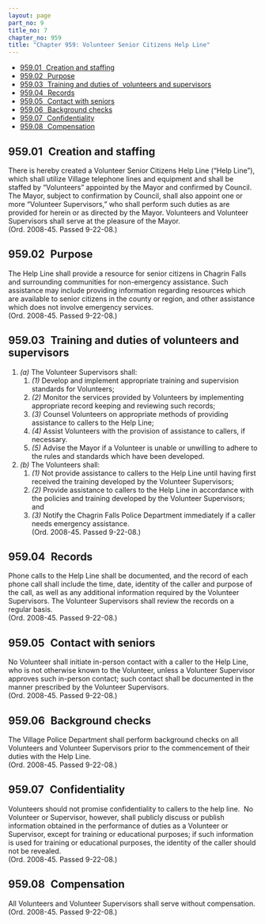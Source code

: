 ```yaml
---
layout: page
part_no: 9
title_no: 7
chapter_no: 959
title: "Chapter 959: Volunteer Senior Citizens Help Line"
---
```


* [959.01   Creation and staffing](#95901-creation-and-staffing)
* [959.02   Purpose](#95902-purpose)
* [959.03   Training and duties of  volunteers and supervisors](#95903-training-and-duties-of-volunteers-and-supervisors)
* [959.04   Records](#95904-records)
* [959.05   Contact with seniors](#95905-contact-with-seniors)
* [959.06   Background checks](#95906-background-checks)
* [959.07   Confidentiality](#95907-confidentiality)
* [959.08   Compensation](#95908-compensation)

## 959.01   Creation and staffing

There is hereby created a Volunteer Senior Citizens Help Line (“Help Line”),
which shall utilize Village telephone lines and equipment and shall be staffed
by “Volunteers” appointed by the Mayor and confirmed by Council. The Mayor,
subject to confirmation by Council, shall also appoint one or more “Volunteer
Supervisors,” who shall perform such duties as are provided for herein or as
directed by the Mayor. Volunteers and Volunteer Supervisors shall serve at the
pleasure of the Mayor.  
(Ord. 2008-45. Passed 9-22-08.)

## 959.02   Purpose

The Help Line shall provide a resource for senior citizens in Chagrin Falls
and surrounding communities for non-emergency assistance. Such assistance may
include providing information regarding resources which are available to senior
citizens in the county or region, and other assistance which does not involve
emergency services.  
(Ord. 2008-45. Passed 9-22-08.)

## 959.03   Training and duties of volunteers and supervisors

1. _(a)_ The Volunteer Supervisors shall:
    1. _(1)_ Develop and implement appropriate training and supervision
standards for Volunteers;
    2. _(2)_ Monitor the services provided by Volunteers by implementing
appropriate record keeping and reviewing such records;
    3. _(3)_ Counsel Volunteers on appropriate methods of providing assistance
to callers to the Help Line;
    4. _(4)_ Assist Volunteers with the provision of assistance to callers, if
necessary.
    5. _(5)_ Advise the Mayor if a Volunteer is unable or unwilling to adhere to
the rules and standards which have been developed.
2. _(b)_ The Volunteers shall:
    1. _(1)_ Not provide assistance to callers to the Help Line until having
first received the training developed by the Volunteer Supervisors;
    2. _(2)_ Provide assistance to callers to the Help Line in accordance with
the policies and training developed by the Volunteer Supervisors; and
    3. _(3)_ Notify the Chagrin Falls Police Department immediately if a caller
needs emergency assistance.  
(Ord. 2008-45. Passed 9-22-08.)

## 959.04   Records

Phone calls to the Help Line shall be documented, and the record of each
phone call shall include the time, date, identity of the caller and purpose of
the call, as well as any additional information required by the Volunteer
Supervisors. The Volunteer Supervisors shall review the records on a regular
basis.  
(Ord. 2008-45. Passed 9-22-08.)

## 959.05   Contact with seniors

No Volunteer shall initiate in-person contact with a caller to the Help
Line, who is not otherwise known to the Volunteer, unless a Volunteer
Supervisor approves such in-person contact; such contact shall be documented in
the manner prescribed by the Volunteer Supervisors.  
(Ord. 2008-45. Passed 9-22-08.)

## 959.06   Background checks

The Village Police Department shall perform background checks on all
Volunteers and Volunteer Supervisors prior to the commencement of their duties
with the Help Line.  
(Ord. 2008-45. Passed 9-22-08.)

## 959.07   Confidentiality

Volunteers should not promise confidentiality to callers to the help line. 
No Volunteer or Supervisor, however, shall publicly discuss or publish
information obtained in the performance of duties as a Volunteer or Supervisor,
except for training or educational purposes; if such information is used for
training or educational purposes, the identity of the caller should not be
revealed.  
(Ord. 2008-45. Passed 9-22-08.)

## 959.08   Compensation

All Volunteers and Volunteer Supervisors shall serve without compensation.  
(Ord. 2008-45. Passed 9-22-08.)
